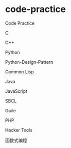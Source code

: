 # code-practice
Code Practice

C

C++

Python

Python-Design-Pattern

Common Lisp

Java

JavaScript

SBCL

Guile

PHP

Hacker Tools

函数式编程
